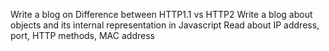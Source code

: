 Write a blog on Difference between HTTP1.1 vs HTTP2
Write a blog about objects and its internal representation in Javascript
Read about IP address, port, HTTP methods, MAC address	
